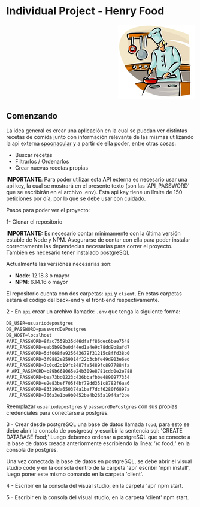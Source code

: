 
# Individual Project - Henry Food

<p align="right">
  <img height="200" src="./cooking.png" />
</p>


## Comenzando

La idea general es crear una aplicación en la cual se puedan ver distintas recetas de comida junto con información relevante de las mismas utilizando la api externa [spoonacular](https://spoonacular.com/food-api) y a partir de ella poder, entre otras cosas:

- Buscar recetas
- Filtrarlos / Ordenarlos
- Crear nuevas recetas propias

__IMPORTANTE__: Para poder utilizar esta API externa es necesario usar una api key, la cual se mostrará en el presente texto (son las 'API_PASSWORD' que se escribirán en el archivo .env). Esta api key tiene un límite de 150 peticiones por día, por lo que se debe usar con cuidado.

Pasos para poder ver el proyecto:

 1- Clonar el repositorio

__IMPORTANTE:__ Es necesario contar minimamente con la última versión estable de Node y NPM. Asegurarse de contar con ella para poder instalar correctamente las dependecias necesarias para correr el proyecto. También es necesario tener instalado postgreSQL

Actualmente las versiónes necesarias son:

- __Node__: 12.18.3 o mayor
- __NPM__: 6.14.16 o mayor

El repositorio cuenta con dos carpetas: `api` y `client`. En estas carpetas estará el código del back-end y el front-end respectivamente.

2 - En `api` crear un archivo llamado: `.env` que tenga la siguiente forma:

```env
DB_USER=usuariodepostgres
DB_PASSWORD=passwordDePostgres
DB_HOST=localhost
#API_PASSWORD=8fac7559b35d46dfaff86dec6bee7548
#API_PASSWORD=eab5b993e0d44ed1a4e9c78dd9b8afd7
#API_PASSWORD=5df068fe925643679f31215c8ffd38b0
#API_PASSWORD=3f9882e259014f22b3cbfe49d903e6ed
#API_PASSWORD=7c0cd2d19fc8487fa5489fc8977884fa
# API_PASSWORD=b89b668065e24b309e8781cdd0e2e788
#API_PASSWORD=bea73bd0223c436bbafbbe4890977334
#API_PASSWORD=e2e83bef705f4bf79dd351c8782f6aa6
#API_PASSWORD=83319da650374a1baf7dcf6280f6897a
 API_PASSWORD=766a3e1be9b0452ba4b265a19f4af2be
```

Reemplazar `usuariodepostgres` y `passwordDePostgres` con sus propias credenciales para conectarse a postgres.

3 - Crear desde postgreSQL una base de datos llamada `food`, para esto se debe abrir la consola de postgresql y escribir la sentencia sql: 'CREATE DATABASE food;'
Luego debemos ordenar a postgreSQL que se conecte a la base de datos creada anteriormente escribiendo la línea: '\c food;' en la consola de postgres.

Una vez conectada la base de datos en postgreSQL, se debe abrir el visual studio code y en la consola dentro de la carpeta 'api' escribir 'npm install', luego poner este mismo comando en la carpeta 'client'.

4 - Escribir en la consola del visual studio, en la carpeta 'api' npm start.

5 - Escribir en la consola del visual studio, en la carpeta 'client' npm start.
